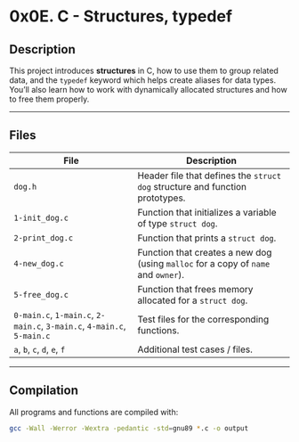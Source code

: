 # 0x0E. C - Structures, typedef

## Description
This project introduces **structures** in C, how to use them to group related data, and the `typedef` keyword which helps create aliases for data types.  
You’ll also learn how to work with dynamically allocated structures and how to free them properly.

---

## Files

| File | Description |
|------|-------------|
| `dog.h` | Header file that defines the `struct dog` structure and function prototypes. |
| `1-init_dog.c` | Function that initializes a variable of type `struct dog`. |
| `2-print_dog.c` | Function that prints a `struct dog`. |
| `4-new_dog.c` | Function that creates a new dog (using `malloc` for a copy of `name` and `owner`). |
| `5-free_dog.c` | Function that frees memory allocated for a `struct dog`. |
| `0-main.c`, `1-main.c`, `2-main.c`, `3-main.c`, `4-main.c`, `5-main.c` | Test files for the corresponding functions. |
| `a`, `b`, `c`, `d`, `e`, `f` | Additional test cases / files. |

---

## Compilation

All programs and functions are compiled with:

```bash
gcc -Wall -Werror -Wextra -pedantic -std=gnu89 *.c -o output

